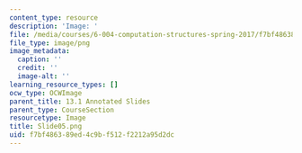```yaml
---
content_type: resource
description: 'Image: '
file: /media/courses/6-004-computation-structures-spring-2017/f7bf486389ed4c9bf512f2212a95d2dc_Slide05.png
file_type: image/png
image_metadata:
  caption: ''
  credit: ''
  image-alt: ''
learning_resource_types: []
ocw_type: OCWImage
parent_title: 13.1 Annotated Slides
parent_type: CourseSection
resourcetype: Image
title: Slide05.png
uid: f7bf4863-89ed-4c9b-f512-f2212a95d2dc
---
```

